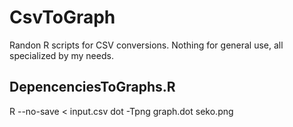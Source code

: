 # CsvToGraph

Randon R scripts for CSV conversions. Nothing for general use,
all specialized by my needs.

## DepencenciesToGraphs.R

R --no-save < input.csv
dot -Tpng graph.dot seko.png

